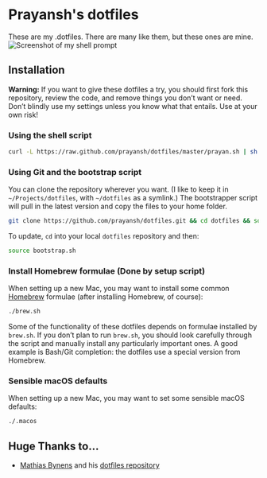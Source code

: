 # Prayansh's dotfiles
These are my .dotfiles. There are many like them, but these ones are mine.
![Screenshot of my shell prompt](https://i.imgur.com/OJRyxiy.png)

## Installation

**Warning:** If you want to give these dotfiles a try, you should first fork this repository, review the code, and remove things you don’t want or need. Don’t blindly use my settings unless you know what that entails. Use at your own risk!

### Using the shell script
```bash
curl -L https://raw.github.com/prayansh/dotfiles/master/prayan.sh | sh
```

### Using Git and the bootstrap script
You can clone the repository wherever you want. (I like to keep it in `~/Projects/dotfiles`, with `~/dotfiles` as a symlink.) The bootstrapper script will pull in the latest version and copy the files to your home folder.

```bash
git clone https://github.com/prayansh/dotfiles.git && cd dotfiles && source bootstrap.sh
```

To update, `cd` into your local `dotfiles` repository and then:

```bash
source bootstrap.sh
```

### Install Homebrew formulae **(Done by setup script)**

When setting up a new Mac, you may want to install some common [Homebrew](https://brew.sh/) formulae (after installing Homebrew, of course):

```bash
./brew.sh
```

Some of the functionality of these dotfiles depends on formulae installed by `brew.sh`. If you don’t plan to run `brew.sh`, you should look carefully through the script and manually install any particularly important ones. A good example is Bash/Git completion: the dotfiles use a special version from Homebrew.

### Sensible macOS defaults

When setting up a new Mac, you may want to set some sensible macOS defaults:

```bash
./.macos
```

## Huge Thanks to…
* [Mathias Bynens](https://mathiasbynens.be/) and his [dotfiles repository](https://github.com/mathiasbynens/dotfiles)
